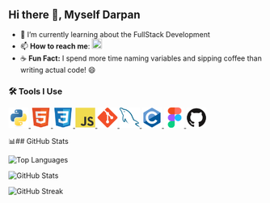 ## Hi there 👋, Myself Darpan

- 🌱 I’m currently learning about the FullStack Development 
- 📫 **How to reach me**: <a href="https://www.linkedin.com/in/your-profile-name" target="_blank">
      <img src="https://upload.wikimedia.org/wikipedia/commons/c/ca/LinkedIn_logo_initials.png" width="20" height="20" />
    </a>    
- ☕ **Fun Fact:** I spend more time naming variables and sipping coffee than writing actual code! 😄
<h3 align="left">🛠️ Tools I Use</h3>
<p align="left">
  <a href="https://www.python.org" target="_blank">
    <img src="https://raw.githubusercontent.com/devicons/devicon/master/icons/python/python-original.svg" alt="Python" width="40" height="40"/>
  </a>
  <a href="https://developer.mozilla.org/en-US/docs/Web/HTML" target="_blank">
    <img src="https://raw.githubusercontent.com/devicons/devicon/master/icons/html5/html5-original.svg" alt="HTML" width="40" height="40"/>
  </a>
  <a href="https://developer.mozilla.org/en-US/docs/Web/CSS" target="_blank">
    <img src="https://raw.githubusercontent.com/devicons/devicon/master/icons/css3/css3-original.svg" alt="CSS" width="40" height="40"/>
  </a>
  <a href="https://developer.mozilla.org/en-US/docs/Web/JavaScript" target="_blank">
    <img src="https://raw.githubusercontent.com/devicons/devicon/master/icons/javascript/javascript-original.svg" alt="JavaScript" width="40" height="40"/>
  </a>
  <a href="https://git-scm.com" target="_blank">
    <img src="https://raw.githubusercontent.com/devicons/devicon/master/icons/git/git-original.svg" alt="Git" width="40" height="40"/>
  </a>
  <a href="https://www.mysql.com/" target="_blank">
    <img src="https://raw.githubusercontent.com/devicons/devicon/master/icons/mysql/mysql-original.svg" alt="MySQL" width="40" height="40"/>
  </a>
  <a href="https://en.cppreference.com/w/c" target="_blank">
    <img src="https://raw.githubusercontent.com/devicons/devicon/master/icons/c/c-original.svg" alt="C" width="40" height="40"/>
  </a>
  <a href="https://www.figma.com" target="_blank">
    <img src="https://raw.githubusercontent.com/devicons/devicon/master/icons/figma/figma-original.svg" alt="Figma" width="40" height="40"/>
  </a>
  <a href="https://github.com" target="_blank">
    <img src="https://raw.githubusercontent.com/devicons/devicon/master/icons/github/github-original.svg" alt="GitHub" width="40" height="40"/>
  </a>
</p>
📊## GitHub Stats

<p align="left">
  <img src="https://github-readme-stats.vercel.app/api/top-langs/?username=Darpan-10&layout=compact&theme=radical" alt="Top Languages" />
</p>

<p align="left">
  <img src="https://github-readme-stats.vercel.app/api?username=Darpan-10&show_icons=true&theme=radical" alt="GitHub Stats" />
</p>

<p align="left">
  <img src="https://github-readme-streak-stats.herokuapp.com?user=Darpan-10&theme=radical" alt="GitHub Streak" />
</p>

